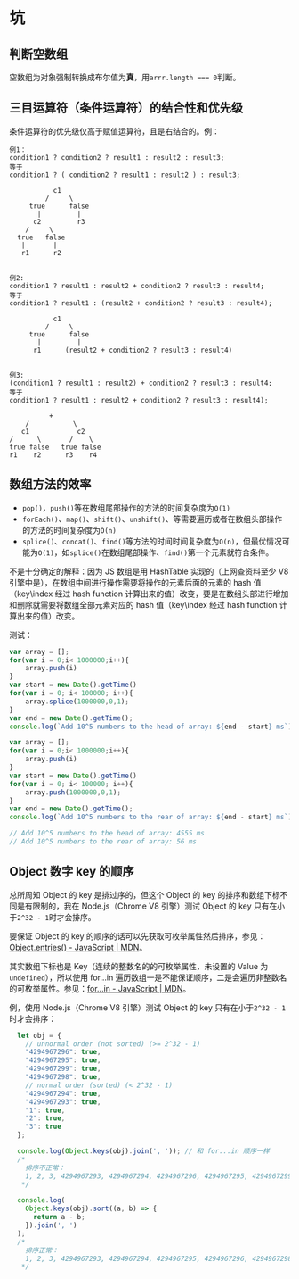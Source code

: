 # 坑

## 判断空数组

空数组为对象强制转换成布尔值为**真**，用`arrr.length === 0`判断。

## 三目运算符（条件运算符）的结合性和优先级

条件运算符的优先级仅高于赋值运算符，且是右结合的。例：

```text
例1：
condition1 ? condition2 ? result1 : result2 : result3;
等于
condition1 ? ( condition2 ? result1 : result2 ) : result3;

           c1
         /     \
     true      false
       |         |
      c2         r3
    /     \
  true   false
   |       |
   r1      r2


例2:
condition1 ? result1 : result2 + condition2 ? result3 : result4;
等于
condition1 ? result1 : (result2 + condition2 ? result3 : result4);

           c1
         /     \
     true      false
       |         |
      r1      (result2 + condition2 ? result3 : result4)
      
      
例3:
(condition1 ? result1 : result2) + condition2 ? result3 : result4;
等于
condition1 ? result1 : result2 + condition2 ? result3 : result4);

          +
    /           \
   c1            c2
/      \       /    \
true false   true false
r1    r2      r3    r4
```

## 数组方法的效率

-   `pop()`，`push()`等在数组尾部操作的方法的时间复杂度为`O(1)`
-   `forEach()`、`map()`、`shift()`、`unshift()`、等需要遍历或者在数组头部操作的方法的时间复杂度为`O(n)`
-   `splice()`、`concat()`、`find()`等方法的时间时间复杂度为`O(n)`，但最优情况可能为`O(1)`，如`splice()`在数组尾部操作、`find()`第一个元素就符合条件。

不是十分确定的解释：因为 JS 数组是用 HashTable 实现的（上网查资料至少 V8 引擎中是），在数组中间进行操作需要将操作的元素后面的元素的 hash 值（key\\index 经过 hash function 计算出来的值）改变，要是在数组头部进行增加和删除就需要将数组全部元素对应的 hash 值（key\\index 经过 hash function 计算出来的值）改变。

测试：

```javascript
var array = [];
for(var i = 0;i< 1000000;i++){
    array.push(i)
}
var start = new Date().getTime()
for(var i = 0; i< 100000; i++){
    array.splice(1000000,0,1);
}
var end = new Date().getTime();
console.log(`Add 10^5 numbers to the head of array: ${end - start} ms`);

var array = [];
for(var i = 0;i< 1000000;i++){
    array.push(i)
}
var start = new Date().getTime()
for(var i = 0; i< 100000; i++){
    array.push(1000000,0,1);
}
var end = new Date().getTime();
console.log(`Add 10^5 numbers to the rear of array: ${end - start} ms`);

// Add 10^5 numbers to the head of array: 4555 ms
// Add 10^5 numbers to the rear of array: 56 ms
```

## Object 数字 key 的顺序

总所周知 Object 的 key 是排过序的，但这个 Object 的 key 的排序和数组下标不同是有限制的，我在 Node.js（Chrome V8 引擎）测试 Object 的 key 只有在小于`2^32 - 1`时才会排序。

要保证 Object 的 key 的顺序的话可以先获取可枚举属性然后排序，参见：[Object.entries() - JavaScript | MDN](https://developer.mozilla.org/en-US/docs/Web/JavaScript/Reference/Global_Objects/Object/entries)。

其实数组下标也是 Key（连续的整数名的的可枚举属性，未设置的 Value 为`undefined`），所以使用 for...in 遍历数组一是不能保证顺序，二是会遍历非整数名的可枚举属性。参见：[for...in - JavaScript | MDN](https://developer.mozilla.org/en-US/docs/Web/JavaScript/Reference/Statements/for...in)。

例，使用 Node.js（Chrome V8 引擎）测试 Object 的 key 只有在小于`2^32 - 1`时才会排序：

```javascript
  let obj = {
    // unnormal order (not sorted) (>= 2^32 - 1)
    "4294967296": true,
    "4294967295": true,
    "4294967299": true,
    "4294967298": true,
    // normal order (sorted) (< 2^32 - 1)
    "4294967294": true,
    "4294967293": true,
    "1": true,
    "2": true,
    "3": true
  };

  console.log(Object.keys(obj).join(', ')); // 和 for...in 顺序一样
  /*
   	排序不正常：
	1, 2, 3, 4294967293, 4294967294, 4294967296, 4294967295, 4294967299, 4294967298
   */

  console.log(
    Object.keys(obj).sort((a, b) => {
      return a - b;
    }).join(', ')
  );
  /*
    排序正常：
	1, 2, 3, 4294967293, 4294967294, 4294967295, 4294967296, 4294967298, 4294967299
   */
```
